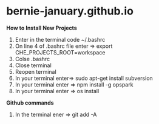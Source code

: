 # bernie-january.github.io

**How to Install New Projects**
1) Enter in the terminal code ~/.bashrc
2) On line 4 of .bashrc file enter => export CHE_PROJECTS_ROOT=workspace
3) Colse .bashrc
4) Close terminal
5) Reopen terminal
6) In your terminal enter=> sudo apt-get install subversion
7) In your terminal enter => npm install -g opspark
8) In your terminal enter => os install

**Github commands**
1) In the terminal ener => git add -A